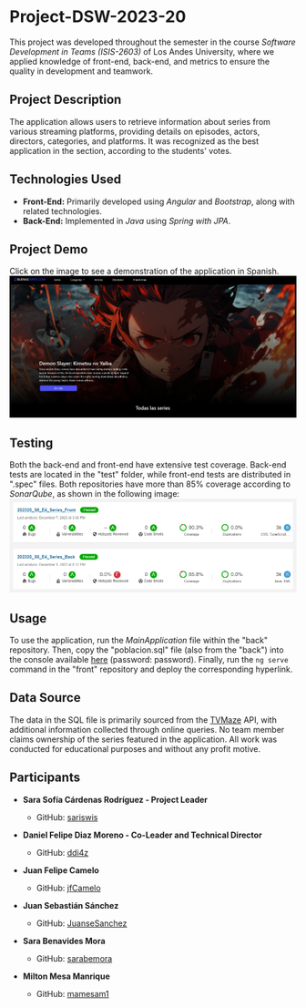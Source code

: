 # Project-DSW-2023-20

This project was developed throughout the semester in the course *Software Development in Teams (ISIS-2603)* of Los Andes University, where we applied knowledge of front-end, back-end, and metrics to ensure the quality in development and teamwork.

## Project Description
The application allows users to retrieve information about series from various streaming platforms, providing details on episodes, actors, directors, categories, and platforms. It was recognized as the best application in the section, according to the students' votes.

## Technologies Used
- **Front-End:** Primarily developed using *Angular* and *Bootstrap*, along with related technologies.
- **Back-End:** Implemented in *Java* using *Spring with JPA*.

## Project Demo
Click on the image to see a demonstration of the application in Spanish.
[![Project Video](demo.png)](https://www.youtube.com/watch?v=IPXXt6rQ370)

## Testing
Both the back-end and front-end have extensive test coverage. Back-end tests are located in the "test" folder, while front-end tests are distributed in ".spec" files. Both repositories have more than 85% coverage according to *SonarQube*, as shown in the following image:
![Sonar Status](sonar.png)

## Usage
To use the application, run the *MainApplication* file within the "back" repository. Then, copy the "poblacion.sql" file (also from the "back") into the console available [here](http://localhost:8080/api/h2-console/) (password: password). Finally, run the `ng serve` command in the "front" repository and deploy the corresponding hyperlink.

## Data Source
The data in the SQL file is primarily sourced from the [TVMaze](https://www.tvmaze.com/api) API, with additional information collected through online queries. No team member claims ownership of the series featured in the application. All work was conducted for educational purposes and without any profit motive.

## Participants
- **Sara Sofía Cárdenas Rodríguez - Project Leader**
  - GitHub: [sariswis](https://github.com/sariswis)

- **Daniel Felipe Diaz Moreno - Co-Leader and Technical Director**
  - GitHub: [ddi4z](https://github.com/ddi4z)

- **Juan Felipe Camelo**
  - GitHub: [jfCamelo](https://github.com/jfCamelo)

- **Juan Sebastián Sánchez**
  - GitHub: [JuanseSanchez](https://github.com/JuanseSanchez)

- **Sara Benavides Mora**
  - GitHub: [sarabemora](https://github.com/sarabemora)

- **Milton Mesa Manrique**
  - GitHub: [mamesam1](https://github.com/mamesam1)
